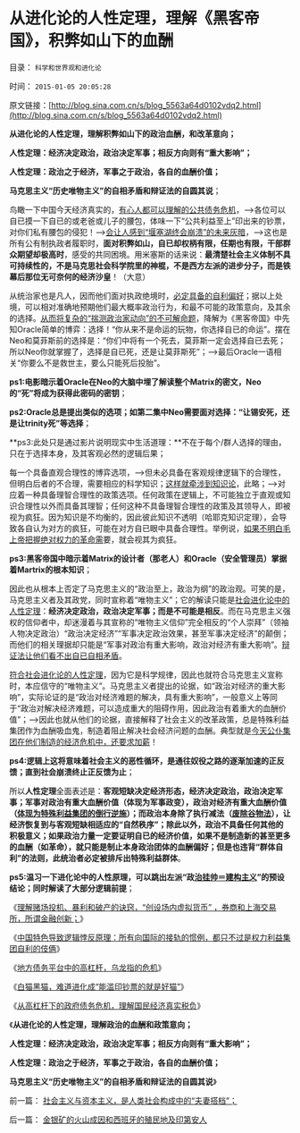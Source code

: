 # 从进化论的人性定理，理解《黑客帝国》，积弊如山下的血酬

目录： `科学和世界观和进化论` 

时间： `2015-01-05 20:05:28` 

原文链接：[http://blog.sina.com.cn/s/blog_5563a64d0102vdq2.html](http://blog.sina.com.cn/s/blog_5563a64d0102vdq2.html)

**从进化论的人性定理，理解积弊如山下的政治血酬，和改革意向；**

**人性定理：经济决定政治，政治决定军事；相反方向则有“重大影响”；**

**人性定理：政治之于经济，军事之于政治，各自的血酬价值；**

**马克思主义“历史唯物主义”的自相矛盾和辩证法的自圆其说**；

鸟瞰一下中国今天经济真实的，[有心人都可以理解的公共债务危机](../../../2015/1/3/白猫黑猫，“能滥印钞票的就是好猫”？.md)，——>各位可以自已摸一下自已的或老爸或儿子的腰包，体味一下“公共利益至上”印出来的钞票，对你们私有腰包的侵犯！——>[会让人感到“堰塞湖终会崩溃”的未来灰暗](../../../2013/5/27/冷血政策的“低风险”是堰塞湖的高利贷.md)，——>这也是所有公有制执政者履职时，**面对积弊如山，自已却权柄有限，任期也有限，干部群众期望却极高时**，感受的共同困境。用米塞斯的话来说：**最清楚社会主义体制不具可持续性的，不是马克思社会科学院里的神棍，不是西方左派的进步分子，而是铁幕后那位无可奈何的经济沙皇**！（大意）

从统治家也是凡人，因而他们面对执政绝境时，[必定具备的自利偏好](../../../2013/5/26/统治者的冷血政策和热血政策的风险评估.md)；据以上处境，可以相对准确地预期他们最大概率政治行为，和最不可能的政策意向，及其余的选择。[从而将复杂的“揣测政治家动向”的不可解命题](http://blog.sina.com.cn/s/blog_5563a64d0102v6rx.html)，降解为《黑客帝国》中先知Oracle简单的博弈：选择！“你从来不是命运的玩物，你选择自已的命运”。摆在Neo和莫菲斯前的选择是：“你们中将有一个死去，莫菲斯一定会选择自已去死；所以Neo你就掌握了，选择是自已死，还是让莫菲斯死”；——>最后Oracle一语相关“你要么不是救世主，要么只能死后投胎”。

**ps1:电影暗示着Oracle在Neo的大脑中埋了解读整个Matrix的密文，Neo的“死”将成为获得此密码的密钥**；

**ps2:Oracle总是提出类似的选项；如第二集中Neo需要面对选择：“让锡安死，还是让trinity死”等选择**；

**ps3:此处只是通过影片说明现实中生活道理：**不在于每个/群人选择的理由，只在于选择本身，及其客观必然的逻辑后果；

每一个具备直观合理性的博弈选项，——>但未必具备在客观规律逻辑下的合理性，但明白后者的不合理，需要相应的科学知识；[这样就牵涉到知识论](../../../2014/3/8/哈耶克知识定理，生活中的常识.md)，此略；——>对应着一种具备理智合理性的政策选项。任何政策在逻辑上，不可能独立于直观或知识合理性以外而具备其理智；任何这种不具备理智合理性的政策及其领导人，即被视为疯狂。因为知识是不均衡的，因此彼此知识不透明（哈耶克知识定理），会导致各自认为对方的疯狂，可能在对方自已眼中具备合理性。举例说，[如果不明白毛上帝把握绝对权力的革命需](../../../2009/7/3/看看毛主席是怎样发动文革反腐的.md)要，就会视其为疯狂。

**ps3:黑客帝国中暗示着Matrix的设计者（那老人）和Oracle（安全管理员）掌据着Martrix的根本知识**；

因此也从根本上否定了马克思主义的“政治至上，政治为纲”的政治观。可笑的是，马克思主义者及其政党，同时宣称着“唯物主义”；它的解读只能是[社会进化论中的人性定理](../../../2010/4/20/人性决定利益；利益-＞经济；经济-＞政治；政治-＞军事.md)：**经济决定政治，政治决定军事；而是不可能是相反**。而在马克思主义强权的信仰者中，却迷漫着与其宣称的“唯物主义信仰”完全相反的“个人崇拜”（领袖人物决定政治）“政治决定经济”“军事决定政治效果，甚至军事决定经济”的颠倒；而他们的相关理据却只能是“军事对政治有重大影响，政治对经济有重大影响”。[辩证法让他们看不出自已自相矛盾](../../../2014/11/9/抽象的定义和“反抽象”，（预设定义≠预设结论）.md)。

[符合社会进化论的人性定理](../../../2008/2/20/大道无为，上善若水，——至胜无形.md)，因为它是科学规律，因此也就符合马克思主义宣称时，本应信守的“唯物主义”。马克思主义者提出的论据，如“政治对经济的重大影响”，实际论证的是“政治对经济难题的解决，具有重大影响”，一般意义上等同于“政治对解决经济难题，可以造成重大的阻碍作用，因此政治有着重大的血酬价值”；——>因此也就从他们的论据，直接解释了社会主义的改革政策，总是特殊利益集团作为血酬吸血鬼，制造着阻止解决社会经济问题的血酬。典型就是[今天公仆集团在他们制造的经济危机中，还要求加薪](../../../2014/11/10/公务员的体面是啥标准？贱民基本生活水平又是啥标准？.md)！

**ps4:逻辑上这将意味着社会主义的恶性循环，是通往奴役之路的逐渐加速的正反馈；直到社会崩溃终止正反馈为止**；

所以**人性定理**全面表述是：**客观短缺决定经济形态，经济决定政治，政治决定军事；军事对政治有重大血酬价值（体现为军事政变），政治对经济有重大血酬价值（[体现为特殊利益集团的倒行逆施](../../../2014/12/9/中国政策面最大特色是不透明；.md)）；而政治本身除了执行减法（[废除谷物法](../../../2014/6/26/民主的作用不是“监督，反腐败”，民主的作用“反谷物法”.md)），让经济恢复到与客观短缺相适应的“自然秩序”；除此以外，政治不具备任何其他的积极意义；如果政治力量一定要证明自已的经济价值，如果不是制造新的甚至更多的血酬（如革命），就只能是制止本身政治团体的血酬偏好；但是也违背“群体自利”的法则，此统治者必定被排斥出特殊利益群体**。

**ps5:温习一下进化论中的人性原理，可以跳出左派“政[治挂帅＝建构主义](../../../2013/12/3/成功的“革命”“改变”都是对既成事实的追认.md)”的预设结论；同时解读了大部分逻辑前提**；

《[理解赌场投机、暴利和破产的诀窍，“创设场内虚拟货币”
，券商和上海交易所，所谓金融创新；](../../../2014/12/27/理解赌场投机、暴利和破产的诀窍，“创设场内虚拟货币”.md)》

《[中国特色导致逻辑悖反原理：所有向国际的接轨的惯例，都只不过是权力利益集团自利的伎俩](../../../2014/12/28/金融创新在中国，全部被特色为“推高杠杆，向小民转移成本”.md)》

《[地方债务平台中的高杠杆，乌龙指的危机](../../../2014/12/29/西班牙征服和统治南美洲过程中的天主教传教士.md)》

《[白猫黑猫，难道进化成“能滥印钞票的就是好猫”](../../../2015/1/3/白猫黑猫，“能滥印钞票的就是好猫”？.md)》

《[从高杠杆下的政府债务危机，理解国民经济真实税负](../../../2015/1/4/从高杠杆下的政府债务危机，理解国民经济真实税负；.md)》

《**从进化论的人性定理，理解政治的血酬和政策意向；**

**人性定理：经济决定政治，政治决定军事；相反方向则有“重大影响”；**

**人性定理：政治之于经济，军事之于政治，各自的血酬价值；**

**马克思主义“历史唯物主义”的自相矛盾和辩证法的自圆其说**》

前一篇： [社会主义与资本主义，是人类社会构成中的“夫妻搭档”；](../../../2015/1/12/社会主义与资本主义，是人类社会构成中的“夫妻搭档”；.md)

后一篇： [金银矿的火山成因和西班牙的殖民地及印第安人](../../../2014/12/12/金银矿的火山成因和西班牙的殖民地及印第安人.md)

